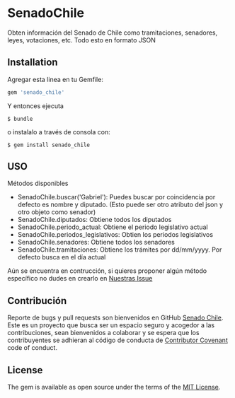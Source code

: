 # SenadoChile

Obten información del Senado de Chile como tramitaciones, senadores, leyes, votaciones, etc. Todo esto en formato JSON


## Installation

Agregar esta linea en tu Gemfile:

```ruby
gem 'senado_chile'
```

Y entonces ejecuta

    $ bundle

o instalalo a través de consola con:

    $ gem install senado_chile

## USO

Métodos disponibles

- SenadoChile.buscar('Gabriel'): Puedes buscar por coincidencia por defecto es nombre y diputado. (Esto puede ser otro atributo del json y otro objeto como senador)
- SenadoChile.diputados: Obtiene todos los diputados
- SenadoChile.periodo_actual: Obtiene el periodo legislativo actual
- SenadoChile.periodos_legislativos: Obtien los periodos legislativos
- SenadoChile.senadores: Obtiene todos los senadores
- SenadoChile.tramitaciones: Obtiene los trámites por dd/mm/yyyy. Por defecto busca en el día actual

Aún se encuentra en contrucción, si quieres proponer algún método específico no dudes en crearlo en [Nuestras Issue](https://github.com/nelyj/senado_chile/issues)

## Contribución

Reporte de bugs y pull requests son bienvenidos en GitHub [Senado Chile](https://github.com/nelyj/senado_chile). Este es un proyecto que busca ser un espacio seguro y acogedor a las contribuciones, sean bienvenidos a colaborar y se espera que los contribuyentes se adhieran al código de conducta de [Contributor Covenant](http://contributor-covenant.org) code of conduct.

## License

The gem is available as open source under the terms of the [MIT License](http://opensource.org/licenses/MIT).
